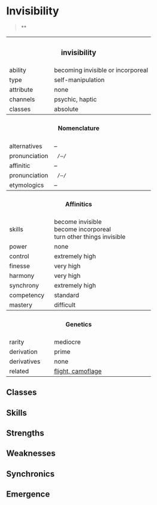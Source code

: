 # Invisibility

> **


<table>
  <tr>
    <th colspan="2"> <h3> invisibility </h3> </th>
  </tr>
  <tr>
    <td> ability </td>
    <td> becoming invisible or incorporeal </td>
  </tr>
  <tr>
    <td> type </td>
    <td> self-manipulation </td>
  </tr>
  <tr>
    <td> attribute </td>
    <td> none </td>
  </tr>
  <tr>
    <td> channels </td>
    <td> psychic, haptic </td>
  </tr>
  <tr>
    <td> classes </td>
    <td> absolute </td>
  </tr>
  <tr>
    <th colspan="2"> <h4> Nomenclature </h4> </th>
  </tr>
  <tr>
    <td> alternatives </td>
    <td> – </td>
  </tr>
  <tr>
    <td> pronunciation </td>
    <td> <code> /–/ </code> </td>
  </tr>
  <tr>
    <td> affinitic </td>
    <td> – </td>
  </tr>
  <tr>
    <td> pronunciation </td>
    <td> <code> /–/ </code> </td>
  </tr>
  <tr>
    <td> etymologics </td>
    <td> – </td>
  </tr>
  <tr>
    <th colspan="2"> <h4> Affinitics </h4> </th>
  </tr>
  <tr>
    <td> skills </td>
    <td> become invisible <br> become incorporeal <br> turn other things invisible </td>
  </tr>
  <tr>
    <td> power </td>
    <td> none </td>
  </tr>
  <tr>
    <td> control </td>
    <td> extremely high </td>
  </tr>
  <tr>
    <td> finesse </td>
    <td> very high </td>
  </tr>
  <tr>
    <td> harmony </td>
    <td> very high </td>
  </tr>
  <tr>
    <td> synchrony </td>
    <td> extremely high </td>
  </tr>
  <tr>
    <td> competency </td>
    <td> standard </td>
  </tr>
  <tr>
    <td> mastery </td>
    <td> difficult </td>
  </tr>
  <tr>
    <th colspan="2"> <h4> Genetics </h4> </th>
  </tr>
  <tr>
    <td> rarity </td>
    <td> mediocre </td>
  </tr>
  <tr>
    <td> derivation </td>
    <td> prime </td>
  </tr>
  <tr>
    <td> derivatives </td>
    <td> none </td>
  </tr>
  <tr>
    <td> related </td>
    <td> <a href="flight"> flight, </a><a href="camoflage"> camoflage </a> </td>
  </tr>
</table>


## Classes


## Skills


## Strengths


## Weaknesses


## Synchronics


## Emergence
